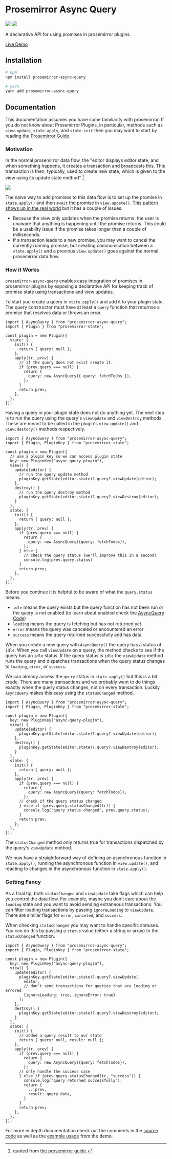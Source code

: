 # Prosemirror Async Query

![](https://badgen.net/bundlephobia/min/prosemirror-async-query)
![](https://badgen.net/npm/v/prosemirror-async-query)

A declarative API for using promises in prosemirror plugins.

[Live Demo](https://prosemirror-async-query.vercel.app/)

## Installation

```sh
# npm
npm install prosemirror-async-query

# yarn
yarn add prosemirror-async-query
```

## Documentation

This documentation assumes you have some familiarity with prosemirror.
If you do not know about Prosemirror Plugins, in particular, methods such as `view.update`, `state.apply`, and `state.init` then you may want to start by reading the [Prosemirror Guide](https://prosemirror.net/docs/guide/).

### Motivation

In the normal prosemirror data flow, the "editor displays editor state, and when something happens, it creates a transaction and broadcasts this. This transaction is then, typically, used to create new state, which is given to the view using its update state method" [^1].

[^1]: quoted from [the prosemirror guide](https://prosemirror.net/docs/guide/#view.data_flow).

![](images/prosemirror-data-flow.png)

The naive way to add promises to this data flow is to set up the promise in `state.apply()` and then `await` the promise in `view.update()`.
[This pattern shows up in the real world](https://github.com/ueberdosis/tiptap/blob/fadafae498eb21253c92047f249b706b78319797/packages/suggestion/src/suggestion.ts#L106-L111) but it has a couple of issues.

- Because the view only updates when the promise returns, the user is unaware that anything is happening until the promise returns. This could be a usability issue if the promise takes longer than a couple of milliseconds.
- If a transaction leads to a new promise, you may want to cancel the currently running promise, but creating communication between a `state.apply()` and a previous `view.update()` goes against the normal prosemirror data flow.

### How it Works

`prosemirror-async-query` enables easy integration of promises in prosemirror plugins by exposing a declarative API for keeping track of promise state using transactions and view updates.

To start you create a query in `state.apply()` and add it to your plugin state.
The query constructor must have at least a `query` function that returnse a promise that resolves data or throws an error.

```tsx
import { AsyncQuery } from "prosemirror-async-query";
import { Plugin } from "prosemirror-state";

const plugin = new Plugin({
  state: {
    init() {
      return { query: null };
    },
    apply(tr, prev) {
      // if the query does not exist create it.
      if (prev.query === null) {
        return {
          query: new AsyncQuery({ query: fetchTodos }),
        };
      }
      return prev;
    },
  },
});
```

Having a query in your plugin state does not do anything yet.
The next step is to run the query using the query's `viewUpdate` and `viewDestroy` methods.
These are meant to be called in the plugin's `view.update()` and `view.destory()` methods respectively.

```tsx
import { AsyncQuery } from "prosemirror-async-query";
import { Plugin, PluginKey } from "prosemirror-state";

const plugin = new Plugin({
  // use a plugin key so we can access plugin state
  key: new PluginKey("async-query-plugin"),
  view() {
    update(editor) {
      // run the query update method
      pluginKey.getState(editor.state)?.query?.viewUpdate(editor);
    },
    destroy() {
      // run the query destroy method
      pluginKey.getState(editor.state)?.query?.viewDestroy(editor);
    }
  },
  state: {
    init() {
      return { query: null };
    },
    apply(tr, prev) {
      if (prev.query === null) {
        return {
          query: new AsyncQuery({query: fetchTodos}),
        };
      } else {
        // check the query status (we'll improve this in a second)
        console.log(prev.query.status)
      }
      return prev;
    },
  },
});
```

Before you continue it is helpful to be aware of what the `query.status` means.

- `idle` means the query exists but the query function has not been run or the query is not enabled (to learn about enabled check the [AsyncQuery Code](lib/AsyncQuery.tsx))
- `loading` means the query is fetching but has not returned yet
- `error` means the query was canceled or encountered an error
- `success` means the query returned successfully and has data

When you create a new query with `AsyncQuery()` the query has a status of `idle`.
When you call `viewUpdate` on a query, the method checks to see if the query has an `idle` status.
If the query status is `idle` the `viewUpdate` method runs the query and dispatches transactions when the query status changes to `loading`, `error`, or `success`.

We can already access the `query` status in `state.apply()` but this is a bit crude.
There are many transactions and we probably want to do things exactly when the query status changes, not on every transaction.
Luckily `AsyncQuery` makes this easy using the `statusChanged` method.

```tsx
import { AsyncQuery } from "prosemirror-async-query";
import { Plugin, PluginKey } from "prosemirror-state";

const plugin = new Plugin({
  key: new PluginKey("async-query-plugin"),
  view() {
    update(editor) {
      pluginKey.getState(editor.state)?.query?.viewUpdate(editor);
    },
    destroy() {
      pluginKey.getState(editor.state)?.query?.viewDestroy(editor);
    }
  },
  state: {
    init() {
      return { query: null };
    },
    apply(tr, prev) {
      if (prev.query === null) {
        return {
          query: new AsyncQuery({query: fetchTodos}),
        };
      // check if the query status changed
      } else if (prev.query.statusChanged(tr)) {
        console.log("query status changed", prev.query.status);
      }
      return prev;
    },
  },
});
```

The `statusChanged` method only returns true for transactions dispatched by the query's `viewUpdate` method.

We now have a straightforward way of defining an asynchronous function in `state.apply()`, running the asynchronous function in `view.update()`, and reacting to changes in the asynchronous function in `state.apply()`.

### Getting Fancy

As a final tip, both `statusChanged` and `viewUpdate` take flags which can help you control the data flow.
For example, maybe you don't care about the `loading` state and you want to avoid sending extraneous transactions.
You can filter loading transactions by passing `ignoreLoading` to `viewUpdate`.
There are similar flags for `error`, `canceled`, and `success`.

When checking `statusChanged` you may want to handle specific statuses.
You can do this by passing a `status` value (either a string or array) to the `statusChanged` function.

```tsx
import { AsyncQuery } from "prosemirror-async-query";
import { Plugin, PluginKey } from "prosemirror-state";

const plugin = new Plugin({
  key: new PluginKey("async-query-plugin"),
  view() {
    update(editor) {
      pluginKey.getState(editor.state)?.query?.viewUpdate(
        editor,
        // don't send transactions for queries that are loading or errored
        {ignoreLoading: true, ignoreError: true}
      );
    },
    destroy() {
      pluginKey.getState(editor.state)?.query?.viewDestroy(editor);
    }
  },
  state: {
    init() {
      // added a query result to our state
      return { query: null, result: null };
    },
    apply(tr, prev) {
      if (prev.query === null) {
        return {
          query: new AsyncQuery({query: fetchTodos}),
        };
      // only handle the success case
      } else if (prev.query.statusChanged(tr, "success")) {
        console.log("query returned successfully");
        return {
          ...prev,
          result: query.data,
        }
      }
      return prev;
    },
  },
});
```

For more in depth documentation check out the comments in the [source code](lib/AsyncQuery.tsx) as well as the [example usage](src/AsyncFlowExtension.tsx) from the demo.

